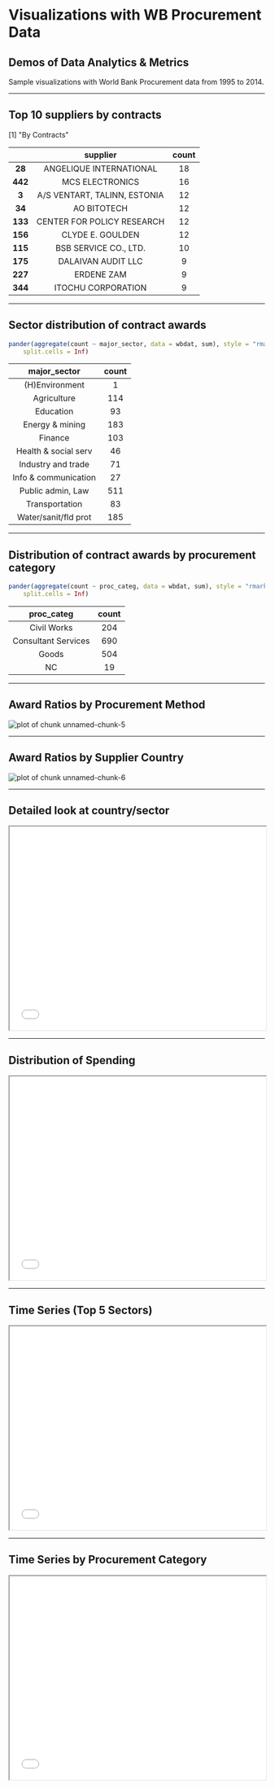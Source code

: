 Visualizations with WB Procurement Data
========================================================

## Demos of Data Analytics & Metrics

Sample visualizations with World Bank Procurement data from 1995 to 2014.





---

## Top 10 suppliers by contracts

[1] "By Contracts"


|  &nbsp;   |           supplier           |  count  |
|:---------:|:----------------------------:|:-------:|
|  **28**   |   ANGELIQUE INTERNATIONAL    |   18    |
|  **442**  |       MCS ELECTRONICS        |   16    |
|   **3**   | A/S VENTART, TALINN, ESTONIA |   12    |
|  **34**   |         AO BITOTECH          |   12    |
|  **133**  |  CENTER FOR POLICY RESEARCH  |   12    |
|  **156**  |       CLYDE E. GOULDEN       |   12    |
|  **115**  |    BSB SERVICE CO., LTD.     |   10    |
|  **175**  |      DALAIVAN AUDIT LLC      |    9    |
|  **227**  |          ERDENE ZAM          |    9    |
|  **344**  |      ITOCHU CORPORATION      |    9    |


---

## Sector distribution of contract awards

```r
pander(aggregate(count ~ major_sector, data = wbdat, sum), style = "rmarkdown", 
    split.cells = Inf)
```



|     major_sector     |  count  |
|:--------------------:|:-------:|
|    (H)Environment    |    1    |
|     Agriculture      |   114   |
|      Education       |   93    |
|   Energy & mining    |   183   |
|       Finance        |   103   |
| Health & social serv |   46    |
|  Industry and trade  |   71    |
| Info & communication |   27    |
|  Public admin, Law   |   511   |
|    Transportation    |   83    |
| Water/sanit/fld prot |   185   |


---

## Distribution of contract awards by procurement category


```r
pander(aggregate(count ~ proc_categ, data = wbdat, sum), style = "rmarkdown", 
    split.cells = Inf)
```



|     proc_categ      |  count  |
|:-------------------:|:-------:|
|     Civil Works     |   204   |
| Consultant Services |   690   |
|        Goods        |   504   |
|         NC          |   19    |


---
## Award Ratios by Procurement Method
![plot of chunk unnamed-chunk-5](figure/unnamed-chunk-5.png) 


---

## Award Ratios by Supplier Country

![plot of chunk unnamed-chunk-6](figure/unnamed-chunk-6.png) 


---

## Detailed look at country/sector

<iframe src='
figure/unnamed-chunk-7.html
' scrolling='no' seamless class='rChart 
nvd3
 '
id=iframe-
chart178849a86704
></iframe>
<style>iframe.rChart{ width: 100%; height: 400px;}</style>

---

## Distribution of Spending

<iframe src='
figure/unnamed-chunk-8.html
' scrolling='no' seamless class='rChart 
nvd3
 '
id=iframe-
chart1788798375a7
></iframe>
<style>iframe.rChart{ width: 100%; height: 400px;}</style>



---


## Time Series (Top 5 Sectors)

<iframe src='
figure/unnamed-chunk-9.html
' scrolling='no' seamless class='rChart 
highcharts
 '
id=iframe-
chart178858d85bea
></iframe>
<style>iframe.rChart{ width: 100%; height: 400px;}</style>


---

## Time Series by Procurement Category

<iframe src='
figure/unnamed-chunk-10.html
' scrolling='no' seamless class='rChart 
highcharts
 '
id=iframe-
chart178845485011
></iframe>
<style>iframe.rChart{ width: 100%; height: 400px;}</style>

